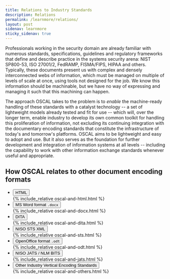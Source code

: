 ```yaml
---
title: Relations to Industry Standards
description: Relations
permalink: /learnmore/relations/
layout: post
sidenav: learnmore
sticky_sidenav: true
---
```


Professionals working in the security domain are already familiar with numerous standards, specifications, guidelines and regulatory frameworks that define and describe practice in the systems security arena: NIST SP800-53, ISO 27001/2, FedRAMP, FISMA/FIPS, HIPAA and others. Typically, these documents present us with complex and densely interconnected webs of information, which must be managed on multiple of levels of scale at once, using tools not designed for the job. We know this information should be machinable, but we have no way of expressing and managing it such that this machining can happen.

The approach OSCAL takes to the problem is to *enable* the machine-ready handling of these standards with a catalyst technology -- a set of lightweight models already tested and fit for use -- which will, over the longer term, enable industry to develop its own common toolkit for handling this proliferation of information, not excluding its continuing integration with the documentary encoding standards that constitute the infrastructure of today's and tomorrow's platforms. OSCAL aims to be lightweight and easy to adopt and use. But it also serves as the foundation for further development and integration of information systems at all levels -- including the capability to work with other information exchange standards whenever useful and appropriate. 

## How OSCAL relates to other document encoding formats

<ul class="usa-accordion-bordered">
  <li>
    <button class="usa-accordion-button"
      aria-expanded="false"
      aria-controls="html">
      HTML
    </button>
    <div id="html" class="usa-accordion-content">
{% include_relative oscal-and-html.html %}
    </div>
  </li>
  <li>
    <button class="usa-accordion-button"
      aria-expanded="false"
      aria-controls="docx">
      MS Word format <code>.docx</code>
    </button>
    <div id="docx" class="usa-accordion-content">
{% include_relative oscal-and-docx.html %}
    </div>
  </li>
  <li>
    <button class="usa-accordion-button"
      aria-expanded="false"
      aria-controls="dita">
      DITA
    </button>
    <div id="dita" class="usa-accordion-content">
{% include_relative oscal-and-dita.html %}
    </div>
  </li>
  <li>
    <button class="usa-accordion-button"
      aria-expanded="false"
      aria-controls="sts">
      NISO STS XML
    </button>
    <div id="sts" class="usa-accordion-content">
{% include_relative oscal-and-sts.html %}
    </div>
  </li>
  <li>
    <button class="usa-accordion-button"
      aria-expanded="false"
      aria-controls="odt">
      OpenOffice format <code>.odt</code>
    </button>
    <div id="odt" class="usa-accordion-content">
{% include_relative oscal-and-odt.html %}
    </div>
  </li>
  <li>
    <button class="usa-accordion-button"
      aria-expanded="false"
      aria-controls="jats">
      NISO JATS / NLM BITS
    </button>
    <div id="jats" class="usa-accordion-content">
{% include_relative oscal-and-jats.html %}
    </div>
  </li>
  <li>
    <button class="usa-accordion-button"
      aria-expanded="false"
      aria-controls="others">
      Other Industry Vertical Encoding Standards
    </button>
    <div id="others" class="usa-accordion-content">
{% include_relative oscal-and-others.html %}
    </div>
  </li>
</ul>
